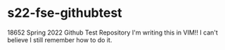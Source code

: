 # s22-fse-githubtest
18652 Spring 2022 Github Test Repository
I'm writing this in VIM!! 
I can't believe I still remember how to do it. 

